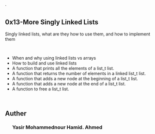 `<html>
        <head>
                <h2>0x13-More Singly Linked Lists </h2>
        </head>
        <body>
                <p>Singly linked lists, what are they how to use them, and how to implement them        </p>
                </br>
                <ul>
                        <li>When and why using linked lists vs arrays</li>
                        <li>How to build and use linked lists</li>
                        <li>A function that prints all the elements of a list_t list.</li>
                        <li>A function that returns the number of elements in a linked list_t list.</li>
                        <li>A function that adds a new node at the beginning of a list_t list.</li>
                        <li>A function that adds a new node at the end of a list_t list.</li>
                        <li>A function to free a list_t list.</li>
                </ul>
                </br>
                <h2>Auther</h2>
                <ol>
                        <h3>Yasir Mohammednour Hamid. Ahmed</h3>
                </ol>
        </body>
</html>
